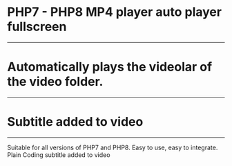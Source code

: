 # PHP7 - PHP8 MP4 player auto player fullscreen 
--------------------------------------------
# Automatically plays the videolar of the video folder.
--------------------------------------------
# Subtitle added to video
--------------------------------------------
Suitable for all versions of PHP7 and PHP8.
Easy to use, easy to integrate. Plain Coding
subtitle added to video
